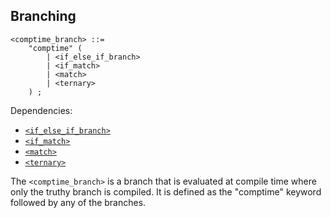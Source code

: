 ## Branching

```ebnf
<comptime_branch> ::=
    "comptime" (
        | <if_else_if_branch>
        | <if_match>
        | <match>
        | <ternary>
    ) ;
```

Dependencies:

- [`<if_else_if_branch>`](../control-flow/branching.md#if-else-if)
- [`<if_match>`](../control-flow/branching.md#if-match)
- [`<match>`](../control-flow/branching.md#match)
- [`<ternary>`](../control-flow/branching.md#ternary)

The `<comptime_branch>` is a branch that is evaluated at compile time where only the truthy branch
is compiled. It is defined as the "comptime" keyword followed by any of the branches.
